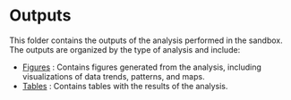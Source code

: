 # Outputs

This folder contains the outputs of the analysis performed in the sandbox. The outputs are organized by the type of analysis and include:

- [Figures](/sandbox/figures) : Contains figures generated from the analysis, including visualizations of data trends, patterns, and maps.
- [Tables](/sandbox/tables) : Contains tables with the results of the analysis.